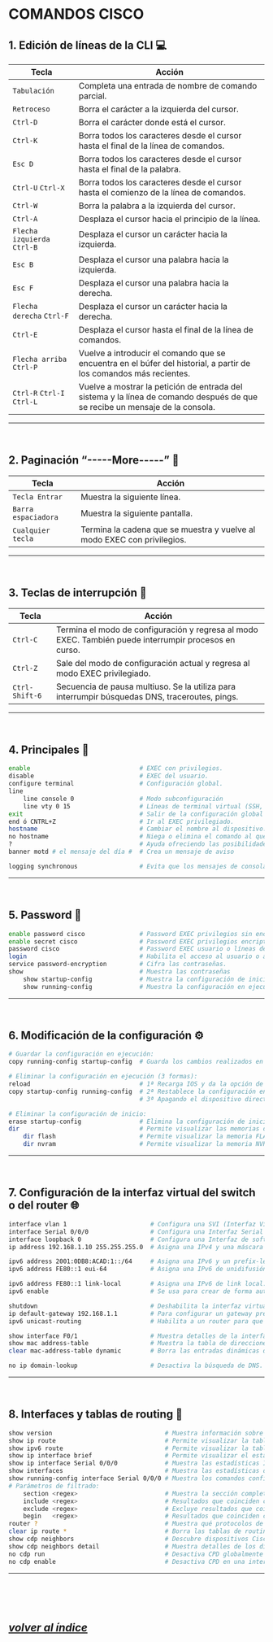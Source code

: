 # COMANDOS CISCO

## 1. Edición de líneas de la CLI 💻
| Tecla                       | Acción                                                                                                                       |
|-----------------------------|------------------------------------------------------------------------------------------------------------------------------|
| `Tabulación`                | Completa una entrada de nombre de comando parcial.                                                                           |
| `Retroceso`                 | Borra el carácter a la izquierda del cursor.                                                                                 |
| `Ctrl-D`                    | Borra el carácter donde está el cursor.                                                                                      |
| `Ctrl-K`                    | Borra todos los caracteres desde el cursor hasta el final de la línea de comandos.                                           |
| `Esc D`                     | Borra todos los caracteres desde el cursor hasta el final de la palabra.                                                     |
| `Ctrl-U` `Ctrl-X`           | Borra todos los caracteres desde el cursor hasta el comienzo de la línea de comandos.                                        |
| `Ctrl-W`                    | Borra la palabra a la izquierda del cursor.                                                                                  |
| `Ctrl-A`                    | Desplaza el cursor hacia el principio de la línea.                                                                           |
| `Flecha izquierda` `Ctrl-B` | Desplaza el cursor un carácter hacia la izquierda.                                                                           |
| `Esc B`                     | Desplaza el cursor una palabra hacia la izquierda.                                                                           |
| `Esc F`                     | Desplaza el cursor una palabra hacia la derecha.                                                                             |
| `Flecha derecha` `Ctrl-F`   | Desplaza el cursor un carácter hacia la derecha.                                                                             |
| `Ctrl-E`                    | Desplaza el cursor hasta el final de la línea de comandos.                                                                   |
| `Flecha arriba` `Ctrl-P`    | Vuelve a introducir el comando que se encuentra en el búfer del historial, a partir de los comandos más recientes.           |
| `Ctrl-R` `Ctrl-I` `Ctrl-L`  | Vuelve a mostrar la petición de entrada del sistema y la línea de comando después de que se recibe un mensaje de la consola. |
---
<br>


## 2. Paginación “-----More-----” 📜
| Tecla                       | Acción                                                                                                                       |
|-----------------------------|------------------------------------------------------------------------------------------------------------------------------|
| `Tecla Entrar`              | Muestra la siguiente línea.                                                                                                  |
| `Barra espaciadora`         | Muestra la siguiente pantalla.                                                                                               |
| `Cualquier tecla`           | Termina la cadena que se muestra y vuelve al modo EXEC con privilegios.                                                      |
---
<br>

## 3. Teclas de interrupción 🛑
| Tecla                       | Acción                                                                                                                       |
|-----------------------------|------------------------------------------------------------------------------------------------------------------------------|
| `Ctrl-C`                    | Termina el modo de configuración y regresa al modo EXEC. También puede interrumpir procesos en curso.                        |
| `Ctrl-Z`                    | Sale del modo de configuración actual y regresa al modo EXEC privilegiado.                                                   |
| `Ctrl-Shift-6`              | Secuencia de pausa multiuso. Se la utiliza para interrumpir búsquedas DNS, traceroutes, pings.                               |
---
<br>

## 4. Principales 📝
```bash
enable                              # EXEC con privilegios.
disable                             # EXEC del usuario.
configure terminal                  # Configuración global.
line
    line console 0                  # Modo subconfiguración
    line vty 0 15                   # Líneas de terminal virtual (SSH, Telnet)
exit                                # Salir de la configuración global o de la subconfiguración.
end ó CNTRL+Z                       # Ir al EXEC privilegiado.
hostname                            # Cambiar el nombre al dispositivo.
no hostname                         # Niega o elimina el comando al que acompaña.
?                                   # Ayuda ofreciendo las posibilidades disponibles.
banner motd # el mensaje del día #  # Crea un mensaje de aviso

logging synchronous                 # Evita que los mensajes de consola interrumpan la entrada de comandos.
```
---
<br>

## 5. Password 🔑
```bash
enable password cisco               # Password EXEC privilegios sin encriptar.
enable secret cisco                 # Password EXEC privilegios encriptada.
password cisco                      # Password EXEC usuario o líneas de terminal virtual.
login                               # Habilita el acceso al usuario o a las líneas de comando virtual.
service password-encryption         # Cifra las contraseñas.
show                                # Muestra las contraseñas
    show startup-config             # Muestra la configuración de inicio.
    show running-config             # Muestra la configuración en ejecución.
```
---
<br>

## 6. Modificación de la configuración ⚙️
```bash
# Guardar la configuración en ejecución:
copy running-config startup-config  # Guarda los cambios realizados en la configuración en ejecución, en el archivo de configuración de inicio.

# Eliminar la configuración en ejecución (3 formas):
reload                              # 1ª Recarga IOS y da la opción de guardar cambios o NO guardar cambios de configuración en ejecución.
copy startup-config running-config  # 2ª Restablece la configuración en ejecución a los valores de la configuración de inicio almacenada.
                                    # 3ª Apagando el dispositivo directamente.

# Eliminar la configuración de inicio:
erase startup-config                # Elimina la configuración de inicio.
dir                                 # Permite visualizar las memorias del sistema.
    dir flash                       # Permite visualizar la memoria FLASH.
    dir nvram                       # Permite visualizar la memoria NVRAM.
```
---
<br>

## 7. Configuración de la interfaz virtual del switch o del router 🌐
```bash
interface vlan 1                       # Configura una SVI (Interfaz Virtual de Switch).
interface Serial 0/0/0                 # Configura una Interfaz Serial del router.
interface loopback 0                   # Configura una Interfaz de software del router.
ip address 192.168.1.10 255.255.255.0  # Asigna una IPv4 y una máscara de subred a la interfaz.

ipv6 address 2001:0DB8:ACAD:1::/64     # Asigna una IPv6 y un prefix-length.
ipv6 address FE80::1 eui-64            # Asigna una IPv6 de unidifusión global mediante el proceso EUI-64.

ipv6 address FE80::1 link-local        # Asigna una IPv6 de link local.
ipv6 enable                            # Se usa para crear de forma automática una dirección link-local de IPv6 (se haya asignado una dirección de unidifusión global de IPv6 o no)

shutdown                               # Deshabilita la interfaz virtual (no shutdown la habilita).
ip default-gateway 192.168.1.1         # Para configurar un gateway predeterminado en un Switch.
ipv6 unicast-routing                   # Habilita a un router para que comience a formar parte del grupo de multidifusión para todos los nodos (FF02::2)

show interface F0/1                    # Muestra detalles de la interfaz, incluida la dirección MAC.
show mac address-table                 # Muestra la tabla de direcciones MAC del Switch.
clear mac-address-table dynamic        # Borra las entradas dinámicas de la tabla MAC.

no ip domain-lookup                    # Desactiva la búsqueda de DNS.
```
---
<br>

## 8. Interfaces y tablas de routing 🔗
```bash
show version                               # Muestra información sobre la versión del software Cisco IOS.
show ip route                              # Permite visualizar la tabla de routing IPv4
show ipv6 route                            # Permite visualizar la tabla de routing IPv6
show ip interface brief                    # Permite visualizar el estado (up o down) de la interfaz virtual.
show ip interface Serial 0/0/0             # Muestra las estadísticas IPv4 de todas las interfaces de un router.
show interfaces                            # Muestra las estadísticas de todas las interfaces de un dispositivo.
show running-config interface Serial 0/0/0 # Muestra los comandos configurados actualmente en la interfaz especificada
# Parámetros de filtrado:
    section <regex>                        # Muestra la sección completa.
    include <regex>                        # Resultados que coinciden con la expresión de filtrado.
    exclude <regex>                        # Excluye resultados que coinciden con la expresión de filtrado.
    begin   <regex>                        # Resultados que coinciden con la expresión de filtrado
router ?                                   # Muestra qué protocolos de routing admite IOS
clear ip route *                           # Borra las tablas de routing
show cdp neighbors                         # Descubre dispositivos Cisco vecinos de capa 2
show cdp neighbors detail                  # Muestra detalles de los dispositivos vecinos, útil para diagnóstico de configuración.
no cdp run                                 # Desactiva CPD globalmente
no cdp enable                              # Desactiva CPD en una interfaz concreta
```
---
<br><br><br>

## *[volver al índice](../README.md)*